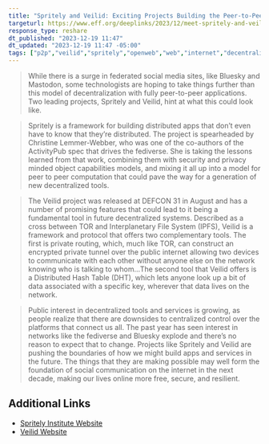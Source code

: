 ```yaml
---
title: "Spritely and Veilid: Exciting Projects Building the Peer-to-Peer Web"
targeturl: https://www.eff.org/deeplinks/2023/12/meet-spritely-and-veilid
response_type: reshare
dt_published: "2023-12-19 11:47"
dt_updated: "2023-12-19 11:47 -05:00"
tags: ["p2p","veilid","spritely","openweb","web","internet","decentralization"]
---
```


> While there is a surge in federated social media sites, like Bluesky and Mastodon, some technologists are hoping to take things further than this model of decentralization with fully peer-to-peer applications. Two leading projects, Spritely and Veilid, hint at what this could look like.

> Spritely is a framework for building distributed apps that don’t even have to know that they’re distributed. The project is spearheaded by Christine Lemmer-Webber, who was one of the co-authors of the ActivityPub spec that drives the fediverse. She is taking the lessons learned from that work, combining them with security and privacy minded object capabilities models, and mixing it all up into a model for peer to peer computation that could pave the way for a generation of new decentralized tools.

> The Veilid project was released at DEFCON 31 in August and has a number of promising features that could lead to it being a fundamental tool in future decentralized systems. Described as a cross between TOR and Interplanetary File System (IPFS), Veilid is a framework and protocol that offers two complementary tools. The first is private routing, which, much like TOR, can construct an encrypted private tunnel over the public internet allowing two devices to communicate with each other without anyone else on the network knowing who is talking to whom...The second tool that Veilid offers is a Distributed Hash Table (DHT), which lets anyone look up a bit of data associated with a specific key, wherever that data lives on the network.

> Public interest in decentralized tools and services is growing, as people realize that there are downsides to centralized control over the platforms that connect us all. The past year has seen interest in networks like the fediverse and Bluesky explode and there’s no reason to expect that to change. Projects like Spritely and Veilid are pushing the boundaries of how we might build apps and services in the future. The things that they are making possible may well form the foundation of social communication on the internet in the next decade, making our lives online more free, secure, and resilient.

## Additional Links

- [Spritely Institute Website](https://spritely.institute/)
- [Veilid Website](https://veilid.com/)
